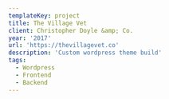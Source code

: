```yaml
---
templateKey: project
title: The Village Vet
client: Christopher Doyle &amp; Co.
year: '2017'
url: 'https://thevillagevet.co'
description: 'Custom wordpress theme build'
tags:
  - Wordpress
  - Frontend
  - Backend
---
```

